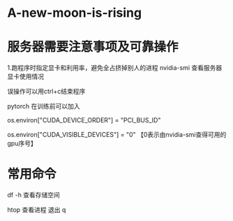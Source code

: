 # A-new-moon-is-rising
服务器需要注意事项及可靠操作
==


1.跑程序时指定显卡和利用率，避免全占挤掉别人的进程
nvidia-smi 查看服务器显卡使用情况

误操作可以用ctrl+c结束程序

pytorch 在训练前可以加入

os.environ["CUDA_DEVICE_ORDER"] = "PCI_BUS_ID"

os.environ["CUDA_VISIBLE_DEVICES"] = "0"          【0表示由nvidia-smi查得可用的gpu序号】

常用命令
==

df -h 查看存储空间

htop 查看进程  退出 q
